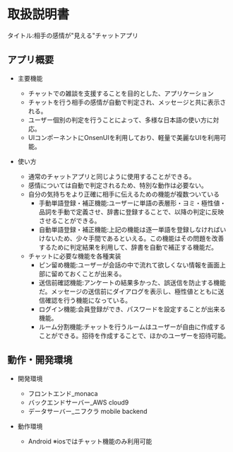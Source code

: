 # 取扱説明書
タイトル:相手の感情が"見える"チャットアプリ

## アプリ概要
- 主要機能
    - チャットでの雑談を支援することを目的とした、アプリケーション
    - チャットを行う相手の感情が自動で判定され、メッセージと共に表示される。
    - ユーザー個別の判定を行うことによって、多様な日本語の使い方に対応。
    - UIコンポーネントにOnsenUIを利用しており、軽量で美麗なUIを利用可能。

- 使い方
  - 通常のチャットアプリと同じように使用することができる。
  - 感情については自動で判定されるため、特別な動作は必要ない。
  - 自分の気持ちをより正確に相手に伝えるための機能が複数ついている
    - 手動単語登録・補正機能:ユーザーに単語の表層形・ヨミ・極性値・品詞を手動で定義させ、辞書に登録することで、以降の判定に反映させることができる。  
    - 自動単語登録・補正機能:上記の機能は逐一単語を登録しなければいけないため、少々手間であるといえる。この機能はその問題を改善するために判定結果を利用して、辞書を自動で補正する機能だ。    
  - チャットに必要な機能を各種実装
    - ピン留め機能:ユーザーが会話の中で流れて欲しくない情報を画面上部に留めておくことが出来る。  
    - 送信前確認機能:アンケートの結果多かった、誤送信を防止する機能だ。メッセージの送信前にダイアログを表示し、極性値とともに送信確認を行う機能になっている。  
    - ログイン機能:会員登録ができ、パスワードを設定することが出来る機能。  
    - ルーム分割機能:チャットを行うルームはユーザーが自由に作成することができる。招待を作成することで、ほかのユーザーを招待可能。  

## 動作・開発環境
- 開発環境
  - フロントエンド_monaca
  - バックエンドサーバー_AWS cloud9
  - データサーバー_ニフクラ mobile backend

- 動作環境
  - Android ※iosではチャット機能のみ利用可能
